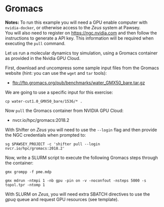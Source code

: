 # Gromacs

__Notes:__ To run this example you will need a GPU enable computer with `nvidia-docker`, or otherwise access to the _Zeus_ system at Pawsey.  
You will also need to register on https://ngc.nvidia.com and then follow the instructions to generate a API key. 
This information will be required when executing the `pull` command.

Let us run a molecular dynamics toy simulation, using a Gromacs container as provided in the Nvidia GPU Cloud.  

First, download and uncompress some sample input files from the Gromacs website (hint: you can use the `wget` and `tar` tools):
* ftp://ftp.gromacs.org/pub/benchmarks/water_GMX50_bare.tar.gz

We are going to use a specific input for this exercise:

`cp water-cut1.0_GMX50_bare/1536/* .`

Now `pull` the Gromacs container from NVIDIA GPU Cloud:
* nvcr.io/hpc/gromacs:2018.2

With Shifter on _Zeus_ you will need to use the `--login` flag and then provide the NGC credentials when prompted to:

`sg $PAWSEY_PROJECT -c 'shifter pull --login nvcr.io/hpc/gromacs:2018.2'`

Now, write a SLURM script to execute the following Gromacs steps through the container:

```
gmx grompp -f pme.mdp

gmx mdrun -ntmpi 1 -nb gpu -pin on -v -noconfout -nsteps 5000 -s topol.tpr -ntomp 1
```

With SLURM on _Zeus_, you will need extra SBATCH directives to use the _gpuq_ queue and request GPU resources (see template).
